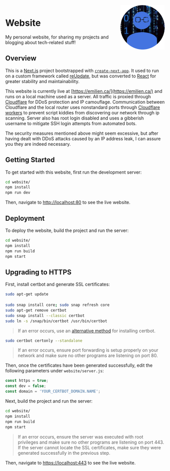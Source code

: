 <img src="ICON.png" height="140" align="right">

# Website

My personal website, for sharing my projects and blogging about tech-related stuff!

## Overview

This is a [Next.js](https://nextjs.org/) project bootstrapped with [`create-next-app`](https://github.com/vercel/next.js/tree/canary/packages/create-next-app). It used to run on a custom framework called [reUpdate](https://github.com/Bricktech2000/reUpdate), but was converted to [React](https://reactjs.org/) for greater stability and maintainability.

This website is currently live at [https://emilien.ca/](https://emilien.ca/) and runs on a local machine used as a server. All traffic is proxied through [Cloudflare](https://www.cloudflare.com/) for DDoS protection and IP camouflage. Communication between Cloudflare and the local router uses nonstandard ports through [Cloudflare workers](https://workers.cloudflare.com/) to prevent script kiddies from discovering our network through ip scanning. Server also has root login disabled and uses a gibberish username to mitigate SSH login attempts from automated bots.

The security measures mentioned above might seem excessive, but after having dealt with DDoS attacks caused by an IP address leak, I can assure you they are indeed necessary.

## Getting Started

To get started with this website, first run the development server:

```bash
cd website/
npm install
npm run dev
```

Then, navigate to [http://localhost:80](http://localhost:80) to see the live website.

## Deployment

To deploy the website, build the project and run the server:

```bash
cd website/
npm install
npm run build
npm start
```

## Upgrading to HTTPS

First, install certbot and generate SSL certificates:

```bash
sudo apt-get update

sudo snap install core; sudo snap refresh core
sudo apt-get remove certbot
sudo snap install --classic certbot
sudo ln -s /snap/bin/certbot /usr/bin/certbot
```

> If an error occurs, use an [alternative method](https://certbot.eff.org/instructions) for installing certbot.

```bash
sudo certbot certonly --standalone
```

> If an error occurs, ensure port forwarding is setup properly on your network and make sure no other programs are listening on port 80.

Then, once the certificates have been generated successfully, edit the following parameters under `website/server.js`:

```javascript
const https = true;
const dev = false;
const domain = 'YOUR_CERTBOT_DOMAIN.NAME';
```

Next, build the project and run the server:

```bash
cd website/
npm install
npm run build
npm start
```

> If an error occurs, ensure the server was executed with root privileges and make sure no other programs are listening on port 443. If the server cannot locate the SSL certificates, make sure they were generated successfully in the previous step.

Then, navigate to [https://localhost:443](https://localhost:443) to see the live website.

